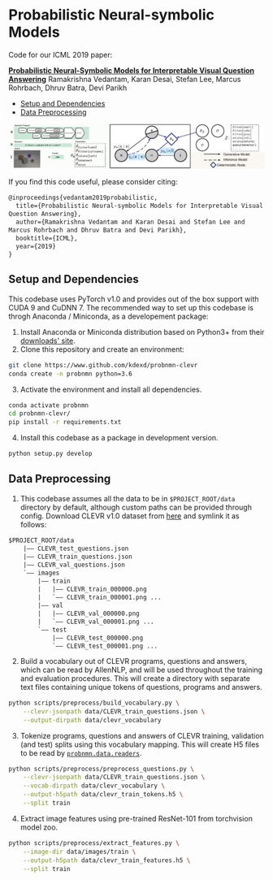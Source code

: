 Probabilistic Neural-symbolic Models
====================================

Code for our ICML 2019 paper:

**[Probabilistic Neural-Symbolic Models for Interpretable Visual Question Answering][1]**
Ramakrishna Vedantam, Karan Desai, Stefan Lee, Marcus Rohrbach, Dhruv Batra, Devi Parikh

  * [Setup and Dependencies](#setup-and-dependencies)
  * [Data Preprocessing](#data-preprocessing)

![probnmn-model](docs/_static/probnmn_model.jpg)

If you find this code useful, please consider citing:

```text
@inproceedings{vedantam2019probabilistic,
  title={Probabilistic Neural-symbolic Models for Interpretable Visual Question Answering},
  author={Ramakrishna Vedantam and Karan Desai and Stefan Lee and Marcus Rohrbach and Dhruv Batra and Devi Parikh},
  booktitle={ICML},
  year={2019}
}
```


Setup and Dependencies
----------------------

This codebase uses PyTorch v1.0 and provides out of the box support with CUDA 9 and CuDNN 7. The
recommended way to set up this codebase is throgh Anaconda / Miniconda, as a developement package:

1. Install Anaconda or Miniconda distribution based on Python3+ from their [downloads' site][2].
2. Clone this repository and create an environment:

```sh
git clone https://www.github.com/kdexd/probnmn-clevr
conda create -n probnmn python=3.6
```

3. Activate the environment and install all dependencies.

```sh
conda activate probnmn
cd probnmn-clevr/
pip install -r requirements.txt
```

4. Install this codebase as a package in development version.

```sh
python setup.py develop
```


Data Preprocessing
------------------

1. This codebase assumes all the data to be in `$PROJECT_ROOT/data` directory by default, although
   custom paths can be provided through config. Download CLEVR v1.0 dataset from [here][3] and
   symlink it as follows:

```text
$PROJECT_ROOT/data
    |—— CLEVR_test_questions.json
    |—— CLEVR_train_questions.json
    |—— CLEVR_val_questions.json
    `—— images
        |—— train
        |   |—— CLEVR_train_000000.png
        |   `—— CLEVR_train_000001.png ...
        |—— val
        |   |—— CLEVR_val_000000.png
        |   `—— CLEVR_val_000001.png ...
        `—— test
            |—— CLEVR_test_000000.png
            `—— CLEVR_test_000001.png ...
```

2. Build a vocabulary out of CLEVR programs, questions and answers, which can be read by AllenNLP,
   and will be used throughout the training and evaluation procedures. This will create a directory
   with separate text files containing unique tokens of questions, programs and answers.


```sh
python scripts/preprocess/build_vocabulary.py \
    --clevr-jsonpath data/CLEVR_train_questions.json \
    --output-dirpath data/clevr_vocabulary
```

3. Tokenize programs, questions and answers of CLEVR training, validation (and test) splits using
   this vocabulary mapping. This will create H5 files to be read by [`probnmn.data.readers`][4].

```sh
python scripts/preprocess/preprocess_questions.py \
    --clevr-jsonpath data/CLEVR_train_questions.json \
    --vocab-dirpath data/clevr_vocabulary \
    --output-h5path data/clevr_train_tokens.h5 \
    --split train
```

4. Extract image features using pre-trained ResNet-101 from torchvision model zoo.

```sh
python scripts/preprocess/extract_features.py \
    --image-dir data/images/train \
    --output-h5path data/clevr_train_features.h5 \
    --split train
```


[1]: https://arxiv.org/abs/1902.07864
[2]: https://conda.io/docs/user-guide/install/download.html
[3]: https://dl.fbaipublicfiles.com/clevr/CLEVR_v1.0.zip
[4]: https://kdexd.github.io/probnmn-clevr/probnmn/data.readers.html
